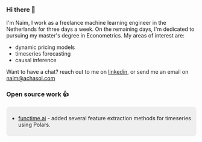 ### Hi there 👋

I'm Naim, I work as a freelance machine learning engineer in the Netherlands for three days a week.
On the remaining days, I'm dedicated to pursuing my master's degree in Econometrics.
My areas of interest are: 

- dynamic pricing models
- timeseries forecasting
- causal inference

Want to have a chat? reach out to me on [linkedin](https://www.linkedin.com/in/na%C3%AFm-achahboun-b0b50a196),
or send me an email on [naim@achasol.com](mailto:naim@achasol.com)

### Open source work 👍

<div  style="background-color: #efefef; padding: 8px; border-radius: 8px; ">

- [functime.ai](https://functime.ai/) - added several feature extraction methods for timeseries using Polars.
  
</div>



